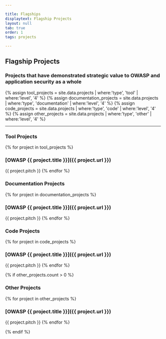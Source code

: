 ```yaml
---

title: Flagships
displaytext: Flagship Projects
layout: null
tab: true
order: 1
tags: projects

---
```


## Flagship Projects
### Projects that have demonstrated strategic value to OWASP and application security as a whole

{% assign tool_projects = site.data.projects | where:'type', 'tool' | where:'level', '4' %}
{% assign documentation_projects = site.data.projects | where:'type', 'documentation' | where:'level', '4' %}
{% assign code_projects = site.data.projects | where:'type', 'code' | where:'level', '4' %}
{% assign other_projects = site.data.projects | where:'type', 'other' | where:'level', '4' %}

***
### Tool Projects

{% for project in tool_projects %}
### [OWASP {{ project.title }}]({{ project.url }})
{{ project.pitch }}
{% endfor %}

### Documentation Projects 

{% for project in documentation_projects %}
### [OWASP {{ project.title }}]({{ project.url }})
{{ project.pitch }}
{% endfor %}

### Code Projects

{% for project in code_projects %}
### [OWASP {{ project.title }}]({{ project.url }})
{{ project.pitch }}
{% endfor %}

{% if other_projects.count > 0 %}
### Other Projects

{% for project in other_projects %}
### [OWASP {{ project.title }}]({{ project.url }})
{{ project.pitch }}
{% endfor %}

{% endif %}
